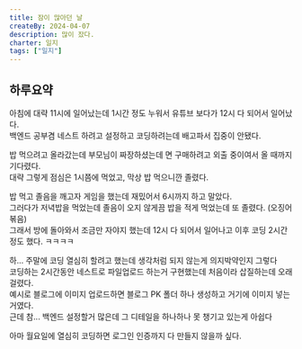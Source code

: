 ```yaml
---
title: 잠이 많아던 날
createBy: 2024-04-07
description: 많이 잤다.
charter: 일지
tags: ["일지"]
---
```


## 하루요약

아침에 대략 11시에 일어났는데 1시간 정도 누워서 유튜브 보다가 12시 다 되어서 일어났다.  
백엔드 공부겸 네스트 하려고 설정하고 코딩하려는데 배고파서 집중이 안됐다.

밥 먹으려고 올라갔는데 부모님이 짜장하셨는데 면 구매하려고 외출 중이여서 올 때까지 기다렸다.  
대략 그렇게 점심은 1시쯤에 먹었고, 막상 밥 먹으니깐 졸렸다.

밥 먹고 졸음을 깨고자 게임을 했는데 재밌어서 6시까지 하고 말았다.  
그러다가 저녁밥을 먹었는데 졸음이 오지 않게끔 밥을 적게 먹었는데 또 졸렸다. (오징어볶음)  
그래서 방에 돌아와서 조금만 자야지 했는데 12시 다 되어서 일어나고 이후 코딩 2시간 정도 했다. ㅋㅋㅋㅋ

하... 주말에 코딩 열심히 할려고 했는데 생각처럼 되지 않는게 의지박약인지 그렇다  
코딩하는 2시간동안 네스트로 파일업로드 하는거 구현했는데 처음이라 삽질하는데 오래걸렸다.  
예시로 블로그에 이미지 업로드하면 블로그 PK 폴더 하나 생성하고 거기에 이미지 넣는거였다.  
근데 참... 백엔드 설정할거 많은데 그 디테일을 하나하나 못 챙기고 있는게 아쉽다

아마 월요일에 열심히 코딩하면 로그인 인증까지 다 만들지 않을까 싶다.
